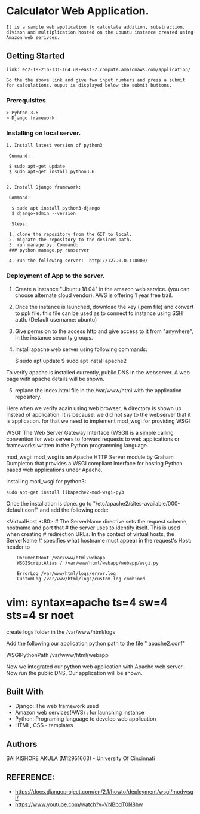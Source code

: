 # Calculator Web Application.
```
It is a sample web application to calculate addition, substraction, divison and multiplication hosted on the ubuntu instance created using Amazon web serivces. 
```


## Getting Started

```
link: ec2-18-216-131-164.us-east-2.compute.amazonaws.com/application/

Go the the above link and give two input numbers and press a submit for calculations. ouput is displayed below the submit buttons. 

```
### Prerequisites

```
> Pyhton 3.6
> Django framework
```

### Installing on local server. 

```
1. Install latest version of python3
 
 Command: 

 $ sudo apt-get update
 $ sudo apt-get install python3.6
 
 
2. Install Django framework: 
 
 Command:
  
  $ sudo apt install python3-django
  $ django-admin --version
  
  Steps: 
  
 1. clone the repository from the GIT to local. 
 2. migrate the repository to the desired path. 
 3. run manage.py: Command: 
 ### python manage.py runserver
 
 4. run the following server:  http://127.0.0.1:8000/
 ```
 ### Deployment of App to the server. 
 

 1. Create a instance "Ubuntu 18.04" in the amazon web service. (you can choose alternate cloud vendor). AWS is offering 1 year free trail. 
 2. Once the instance is launched, download the key (.pem file) and convert to ppk file. this file can be used as to connect to instance using SSH auth. (Default username: ubuntu)
 
 3. Give permsion to the access http and give access to it from "anywhere", in the instance security groups.
 
 4. Install apache web server using following commands:
   
    $ sudo apt update
    $ sudo apt install apache2
    
 To verify apache is installed currently, public DNS in the webserver. A web page with apache details will be shown. 
 
 5. replace the index.html file in the /var/www/html with the application repository. 
 
 Here when we verify again using web browser, A directory is shown up instead of application. It is because, we did not say to the webserver that it is application. for that we need to implement mod_wsgi for providing WSGI
 
  WSGI: The Web Server Gateway Interface (WSGI) is a simple calling convention for web servers to forward requests to web applications or frameworks written in the Python programming language.
 
 mod_wsgi: mod_wsgi is an Apache HTTP Server module by Graham Dumpleton that provides a WSGI compliant interface for hosting Python based web applications under Apache.
 
 installing mod_wsgi for python3: 
 
    sudo apt-get install libapache2-mod-wsgi-py3
    
  Once the installation is done. go to "/etc/apache2/sites-available/000-default.conf" and add the following code:
  
  <VirtualHost *:80>
        # The ServerName directive sets the request scheme, hostname and port that
        # the server uses to identify itself. This is used when creating
        # redirection URLs. In the context of virtual hosts, the ServerName
        # specifies what hostname must appear in the request's Host: header to

        DocumentRoot /var/www/html/webapp
        WSGIScriptAlias / /var/www/html/webapp/webapp/wsgi.py

        ErrorLog /var/www/html/logs/error.log
        CustomLog /var/www/html/logs/custom.log combined
</VirtualHost>

# vim: syntax=apache ts=4 sw=4 sts=4 sr noet
  
  create logs folder in the /var/www/html/logs
  
 Add the following our application python path to the file " apache2.conf"
 
   WSGIPythonPath /var/www/html/webapp
   
   
   Now we integrated our python web application with Apache web server. Now run the public DNS, Our application will be shown. 
   
  
## Built With

* Django: The web framework used
* Amazon web services(AWS) : for launching instance
* Python: Programing language to develop web application
* HTML, CSS - templates

## Authors

   SAI KISHORE AKULA (M12951663) - University Of Cincinnati


## REFERENCE: 

* https://docs.djangoproject.com/en/2.1/howto/deployment/wsgi/modwsgi/
* https://www.youtube.com/watch?v=VNBpdT0N8hw
